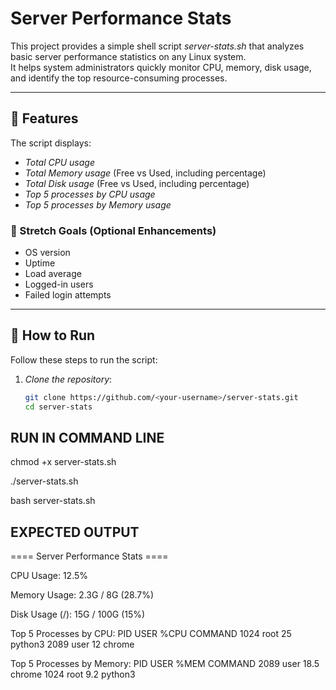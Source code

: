 

# Server Performance Stats

This project provides a simple shell script *server-stats.sh* that analyzes basic server performance statistics on any Linux system.  
It helps system administrators quickly monitor CPU, memory, disk usage, and identify the top resource-consuming processes.

---

## 📌 Features
The script displays:
- *Total CPU usage*
- *Total Memory usage* (Free vs Used, including percentage)
- *Total Disk usage* (Free vs Used, including percentage)
- *Top 5 processes by CPU usage*
- *Top 5 processes by Memory usage*

### 🔧 Stretch Goals (Optional Enhancements)
- OS version
- Uptime
- Load average
- Logged-in users
- Failed login attempts

---

## 🚀 How to Run

Follow these steps to run the script:

1. *Clone the repository*:
   ```bash
   git clone https://github.com/<your-username>/server-stats.git
   cd server-stats

## RUN IN COMMAND LINE

chmod +x server-stats.sh

./server-stats.sh

bash server-stats.sh

## EXPECTED OUTPUT
==== Server Performance Stats ====

CPU Usage: 12.5%

Memory Usage: 2.3G / 8G (28.7%)

Disk Usage (/): 15G / 100G (15%)

Top 5 Processes by CPU:
  PID   USER   %CPU   COMMAND
  1024  root    25    python3
  2089  user    12    chrome

Top 5 Processes by Memory:
  PID   USER   %MEM   COMMAND
  2089  user   18.5   chrome
  1024  root    9.2   python3




